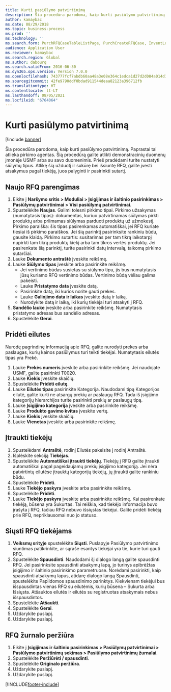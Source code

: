```yaml
---
title: Kurti pasiūlymo patvirtinimą
description: Šia procedūra parodoma, kaip kurti pasiūlymo patvirtinimą.
author: kamaybac
ms.date: 08/29/2018
ms.topic: business-process
ms.prod: ''
ms.technology: ''
ms.search.form: PurchRFQCaseTableListPage, PurchCreateRFQCase, InventLocationIdLookup, PurchRFQCaseTable, InventItemIdLookupSimple, EcoResCategorySingleLookup, UnitOfMeasureLookup, PurchRFQEditLines, PurchRFQEditLinesPrintOptions, VendRFQJournal, SrsReportViewerForm
audience: Application User
ms.reviewer: kamaybac
ms.search.region: Global
ms.author: dabourq
ms.search.validFrom: 2016-06-30
ms.dyn365.ops.version: Version 7.0.0
ms.openlocfilehash: 743777fcf7abdb60aa48a3e08e364c1edca1d27d2d084a014d13f51e50f464e6
ms.sourcegitcommit: 42fe9790ddf0bdad911544deaa82123a396712fb
ms.translationtype: HT
ms.contentlocale: lt-LT
ms.lasthandoff: 08/05/2021
ms.locfileid: "6764064"
---
```

# <a name="create-a-request-for-quotation"></a>Kurti pasiūlymo patvirtinimą

[!include [banner](../../includes/banner.md)]

Šia procedūra parodoma, kaip kurti pasiūlymo patvirtinimą. Paprastai tai atlieka pirkimo agentas. Šią procedūrą galite atlikti demonstracinių duomenų įmonėje USMF arba su savo duomenimis. Prieš pradėdami turite nustatyti siūlymų tipus. Atlikę šią užduotį ir sukūrę bei išsiuntę RFQ, galite įvesti atsakymus pagal tiekėją, juos palyginti ir pasirinkti sutartį.


## <a name="prepare-a-new-rfq"></a>Naujo RFQ parengimas
1. Eikite į **Naršymo sritis > Moduliai > Įsigijimas ir šaltinio pasirinkimas > Pasiūlymų patvirtinimai > Visi pasiūlymų patvirtinimai**.
2. Spustelėkite **Naujas**.
    Galimi tolesni pirkimo tipai. Pirkimo užsakymas (numatytasis tipas): dokumentas, kuriuo patvirtinamas siūlymas pirkti produktų arba priimamas siūlymas parduoti produktų už užmokestį. Pirkimo paraiška: šis tipas pasirenkamas automatiškai, jei RFQ kuriate tiesiai iš pirkimo paraiškos. Jei šią parinktį pasirinksite rankiniu būdu, gausite klaidą. Pirkimo sutartis: susitarimas per tam tikrą laikotarpį nupirkti tam tikrą produktų kiekį arba tam tikros vertės produktų. Jei pasirenkate šią parinktį, turite pasirinkti datų intervalą, taikomą pirkimo sutarčiai.  
3. Lauke **Dokumento antraštė** įveskite reikšmę.
4. Lauke **Siūlymo tipas** įveskite arba pasirinkite reikšmę.
    + Jei vertinimo būdas susietas su siūlymo tipu, jis bus numatytasis jūsų kuriamo RFQ vertinimo būdas. Vertinimo būdą vėliau galima pakeisti.  
    + Lauke **Pristatymo data** įveskite datą.  
    + Pasirinkite datą, iki kurios norite gauti prekes.  
    + Lauke **Galiojimo data ir laikas** įveskite datą ir laiką.  
    + Nurodykite datą ir laiką, iki kurių tiekėjai turi atsakyti į RFQ.  
5. **Sandėlio lauke** įveskite arba pasirinkite reikšmę. Numatytasis pristatymo adresas bus sandėlio adresas.  
6. Spustelėkite **Gerai**.

## <a name="add-lines"></a>Pridėti eilutes

Nurodę pagrindinę informaciją apie RFQ, galite nurodyti prekes arba paslaugas, kurių kainos pasiūlymus turi teikti tiekėjai. Numatytasis eilutės tipas yra Prekė.

1. Lauke **Prekės numeris** įveskite arba pasirinkite reikšmę. Jei naudojate USMF, galite pasirinkti T0020.  
2. Lauke **Kiekis** įveskite skaičių.
3. Spustelėkite **Pridėti eilutę**.
4. Lauke **Eilutės tipas** pasirinkite Kategorija. Naudodami tipą Kategorijos eilutė, galite kurti ne atsargų prekių ar paslaugų RFQ. Tada iš įsigijimo kategorijų hierarchijos turite pasirinkti prekių ar paslaugų tipą.  
5. Lauke **Įsigijimo kategorija** įveskite arba pasirinkite reikšmę.
6. Lauke **Produkto gavimo kvitas** įveskite vertę.
7. Lauke **Kiekis** įveskite skaičių.
8. Lauke **Vienetas** įveskite arba pasirinkite reikšmę.

## <a name="add-vendors"></a>Įtraukti tiekėjų
1. Spustelėdami **Antraštė**, rodinį Eilutės pakeisite į rodinį Antraštė. 
2. Išplėskite sekciją **Tiekėjas**.
3. Spustelėkite **Automatiškai įtraukti tiekėjų**. Tiekėjų į RFQ galite įtraukti automatiškai pagal pageidaujamų prekių įsigijimo kategoriją. Jei nėra patvirtintų eilutėse įtrauktų kategorijų tiekėjų, jų įtraukti galite rankiniu būdu.  
4. Spustelėkite **Pridėti**.
5. Lauke **Tiekėjo paskyra** įveskite arba pasirinkite reikšmę.
6. Spustelėkite **Pridėti**.
7. Lauke **Tiekėjo paskyra** įveskite arba pasirinkite reikšmę. Kai pasirenkate tiekėją, būsena yra Sukurtas. Tai reiškia, kad tiekėjo informacija buvo įrašyta į RFQ, tačiau RFQ nebuvo išsiųstas tiekėjui. Galite pridėti tiekėją prie RFQ, nepriklausomai nuo jo statuso.  

## <a name="send-the-rfq-to-vendors"></a>Siųsti RFQ tiekėjams
1. **Veiksmų srityje** spustelėkite **Siųsti**. Puslapyje Pasiūlymo patvirtinimo siuntimas patikrinkite, ar sąraše esantys tiekėjai yra tie, kurie turi gauti RFQ.  
2. Spustelėkite **Spausdinti**. Naudodami šį dialogo langą galite spausdinti RFQ. Jei pasirinksite spausdinti atsakymų lapą, jo turinys apibrėžtas įsigijimo ir šaltinio pasirinkimo parametruose. Norėdami pasirinkti, kaip spausdinti atsakymų lapus, atidarę dialogo langą Spausdinti, spustelėkite Papildomos spausdinimo parinktys. Kiekvienam tiekėjui bus išspausdintas vienas RFQ su eilutėmis, kurių būsena – Sukurta arba Išsiųsta. Atšauktos eilutės ir eilutės su registruotas atsakymais nebus išspausdintos.   
3. Spustelėkite **Atšaukti**.
4. Spustelėkite **Gerai**.
5. Uždarykite puslapį.
6. Uždarykite puslapį.

## <a name="view-the-rfq-journal"></a>RFQ žurnalo peržiūra
1. Eikite į **Įsigijimas ir šaltinio pasirinkimas > Pasiūlymų patvirtinimai > Pasiūlymo patvirtinimų sekimas > Pasiūlymo patvirtinimų žurnalai**.
2. Spustelėkite **Peržiūrėti / spausdinti**.
3. Spustelėkite **Originalo peržiūra**.
4. Uždarykite puslapį.
5. Uždarykite puslapį.



[!INCLUDE[footer-include](../../../includes/footer-banner.md)]